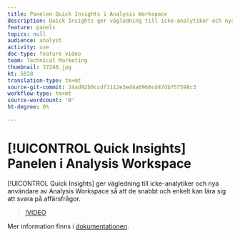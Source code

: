 ```yaml
---
title: Panelen Quick Insights i Analysis Workspace
description: Quick Insights ger vägledning till icke-analytiker och nya användare av Analysis Workspace så att de snabbt och enkelt kan lära sig att svara på affärsfrågor.
feature: panels
topics: null
audience: analyst
activity: use
doc-type: feature video
team: Technical Marketing
thumbnail: 37248.jpg
kt: 5838
translation-type: tm+mt
source-git-commit: 24ad92b0ccdf1112e3ed4a0968cd47db757598c3
workflow-type: tm+mt
source-wordcount: '0'
ht-degree: 0%

---
```



# [!UICONTROL Quick Insights] Panelen i Analysis Workspace

[!UICONTROL Quick Insights] ger vägledning till icke-analytiker och nya användare av Analysis Workspace så att de snabbt och enkelt kan lära sig att svara på affärsfrågor.

>[!VIDEO](https://video.tv.adobe.com/v/37248/?quality=12&learn=on)

Mer information finns i [dokumentationen](https://docs.adobe.com/content/help/sv-SE/analytics/analyze/analysis-workspace/panels/quickinsight.html).
